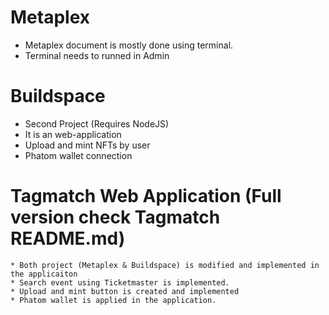 # Metaplex

  * Metaplex document is mostly done using terminal.
  * Terminal needs to runned in Admin
 
 # Buildspace
 
  * Second Project (Requires NodeJS)
  * It is an web-application
  * Upload and mint NFTs by user
  * Phatom wallet connection

  # Tagmatch Web Application (Full version check Tagmatch README.md)

    * Both project (Metaplex & Buildspace) is modified and implemented in the applicaiton
    * Search event using Ticketmaster is implemented.
    * Upload and mint button is created and implemented
    * Phatom wallet is applied in the application.
